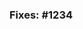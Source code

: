 <!--
    Thank you for your interest in contributing to pynetbox! Please note that
    our contribution policy requires that a feature request or bug report be
    approved and assigned prior to opening a pull request. This helps avoid
    waste time and effort on a proposed change that we might not be able to
    accept.

    IF YOUR PULL REQUEST DOES NOT REFERENCE AN ISSUE WHICH HAS BEEN ASSIGNED
    TO YOU, IT WILL BE CLOSED AUTOMATICALLY.

    Please specify your assigned issue number on the line below.
-->
### Fixes: #1234

<!--
    Please include a summary of the proposed changes below.
-->
